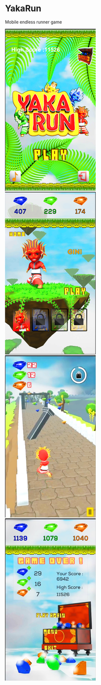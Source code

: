# YakaRun
Mobile endless runner game

<img src="https://github.com/PMyapa/YakaRun/blob/main/Releases/ss1.jpg" width="300">
<img src="https://github.com/PMyapa/YakaRun/blob/main/Releases/ss2.jpg" width="300">
<img src="https://github.com/PMyapa/YakaRun/blob/main/Releases/ss3.jpg" width="300">
<img src="https://github.com/PMyapa/YakaRun/blob/main/Releases/ss7.jpg" width="300">

